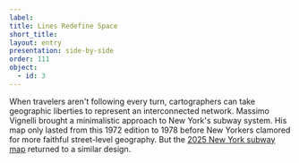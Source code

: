 ```yaml
---
label: 
title: Lines Redefine Space 
short_title: 
layout: entry
presentation: side-by-side
order: 111
object:
  - id: 3
---
```

When travelers aren't following every turn, cartographers can take geographic liberties to represent an interconnected network. Massimo Vignelli brought a minimalistic approach to New York's subway system. His map only lasted from this 1972 edition to 1978 before New Yorkers clamored for more faithful street-level geography. But the [2025 New York subway map](https://www.mta.info/press-release/mta-unveils-first-fully-redesigned-subway-map-half-century) returned to a similar design.